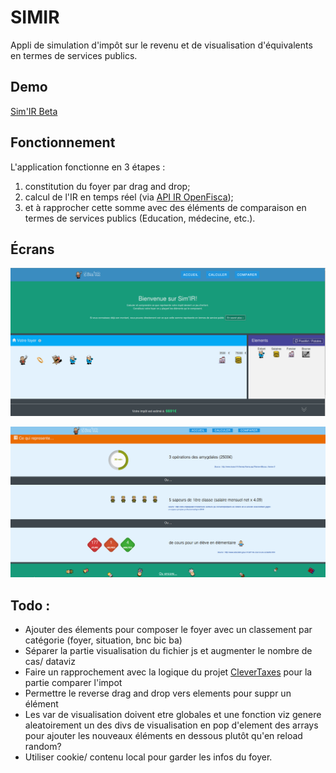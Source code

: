 # SIMIR
Appli de simulation d'impôt sur le revenu et de visualisation d'équivalents en termes de services publics.

## Demo
[Sim'IR Beta](http://novastra.net/SIMIR/)

## Fonctionnement
L'application fonctionne en 3 étapes :

1. constitution du foyer par drag and drop;
2. calcul de l'IR en temps réel (via [API IR OpenFisca](https://git.framasoft.org/openfisca/calculette-impots-web-api));
3. et à rapprocher cette somme avec des éléments de comparaison en termes de services publics (Education, médecine, etc.).

## Écrans
![Constitution du foyer](/screenshots/SIMIR_1.png?raw=true)

![Comparaison de l'IR](/screenshots/SIMIR_2.png?raw=true)

## Todo :
- Ajouter des élements pour composer le foyer avec un classement par catégorie (foyer, situation, bnc bic ba)
- Séparer la partie visualisation du fichier js et augmenter le nombre de cas/ dataviz
- Faire un rapprochement avec la logique du projet [CleverTaxes](https://github.com/florent-andre/CleverTaxes) pour la partie comparer l'impot
- Permettre le reverse drag and drop vers elements pour suppr un élément
- Les var de visualisation doivent etre globales et une fonction viz genere aleatoirement un des divs de visualisation en pop d'element des arrays pour ajouter les nouveaux éléments en dessous plutôt qu'en reload random? 
- Utiliser cookie/ contenu local pour garder les infos du foyer.
